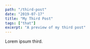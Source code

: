 ```yaml
---
path: "/third-post"
date: "2019-07-17"
title: "My Third Post"
tags: ["that"]
excerpt: "A preview of my third post"
---
```


Lorem ipsum third.
